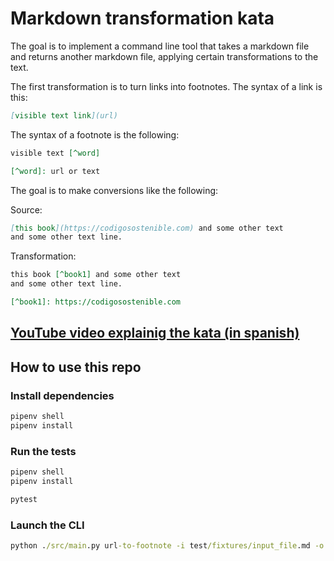 # Markdown transformation kata

The goal is to implement a command line tool that takes a markdown file and returns another markdown file, applying certain transformations to the text.

The first transformation is to turn links into footnotes. The syntax of a link is this:

```md
[visible text link](url)
```

The syntax of a footnote is the following:

```md
visible text [^word]

[^word]: url or text 
```

The goal is to make conversions like the following:

Source:

```md
[this book](https://codigosostenible.com) and some other text
and some other text line.
```

Transformation:

```md
this book [^book1] and some other text 
and some other text line.

[^book1]: https://codigosostenible.com
```

## [YouTube video explainig the kata (in spanish)](https://youtu.be/yaRsAoPSvx0)

## How to use this repo

### Install dependencies

```cmd
pipenv shell
pipenv install
```

### Run the tests

```cmd
pipenv shell
pipenv install

pytest
```

### Launch the CLI

```cmd
python ./src/main.py url-to-footnote -i test/fixtures/input_file.md -o test/fixtures/foo.md
```
